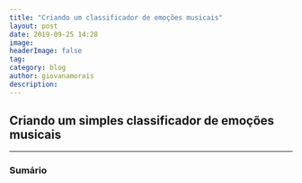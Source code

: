 ```yaml
---
title: "Criando um classificador de emoções musicais"
layout: post
date: 2019-09-25 14:28
image:
headerImage: false
tag:
category: blog
author: giovanamorais
description:
---
```


## Criando um simples classificador de emoções musicais

---
### Sumário



